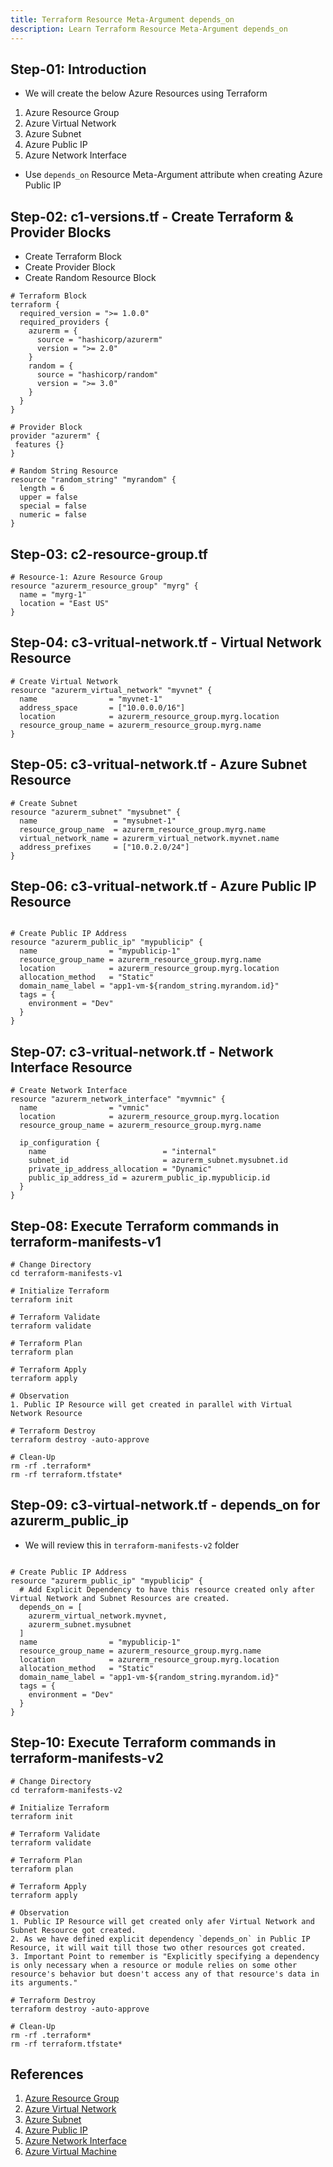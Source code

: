 ```yaml
---
title: Terraform Resource Meta-Argument depends_on
description: Learn Terraform Resource Meta-Argument depends_on
---
```


## Step-01: Introduction
- We will create the below Azure Resources using Terraform
1. Azure Resource Group
2. Azure Virtual Network
3. Azure Subnet
4. Azure Public IP
5. Azure Network Interface
- Use `depends_on` Resource Meta-Argument attribute when creating Azure Public IP


## Step-02: c1-versions.tf - Create Terraform & Provider Blocks 
- Create Terraform Block
- Create Provider Block
- Create Random Resource Block
```t
# Terraform Block
terraform {
  required_version = ">= 1.0.0"
  required_providers {
    azurerm = {
      source = "hashicorp/azurerm"
      version = ">= 2.0" 
    }
    random = {
      source = "hashicorp/random"
      version = ">= 3.0"
    }
  }
}

# Provider Block
provider "azurerm" {
 features {}          
}

# Random String Resource
resource "random_string" "myrandom" {
  length = 6
  upper = false 
  special = false
  numeric = false   
}
```
## Step-03: c2-resource-group.tf
```t
# Resource-1: Azure Resource Group
resource "azurerm_resource_group" "myrg" {
  name = "myrg-1"
  location = "East US"
}
```

## Step-04: c3-vritual-network.tf - Virtual Network Resource
```t
# Create Virtual Network
resource "azurerm_virtual_network" "myvnet" {
  name                = "myvnet-1"
  address_space       = ["10.0.0.0/16"]
  location            = azurerm_resource_group.myrg.location
  resource_group_name = azurerm_resource_group.myrg.name
}
```

## Step-05: c3-vritual-network.tf  - Azure Subnet Resource
```t
# Create Subnet
resource "azurerm_subnet" "mysubnet" {
  name                 = "mysubnet-1"
  resource_group_name  = azurerm_resource_group.myrg.name
  virtual_network_name = azurerm_virtual_network.myvnet.name
  address_prefixes     = ["10.0.2.0/24"]
}
```
## Step-06: c3-vritual-network.tf  - Azure Public IP Resource
```t

# Create Public IP Address
resource "azurerm_public_ip" "mypublicip" {
  name                = "mypublicip-1"
  resource_group_name = azurerm_resource_group.myrg.name
  location            = azurerm_resource_group.myrg.location
  allocation_method   = "Static"
  domain_name_label = "app1-vm-${random_string.myrandom.id}"
  tags = {
    environment = "Dev"
  }
}
``` 
## Step-07: c3-vritual-network.tf  - Network Interface Resource
```t
# Create Network Interface
resource "azurerm_network_interface" "myvmnic" {
  name                = "vmnic"
  location            = azurerm_resource_group.myrg.location
  resource_group_name = azurerm_resource_group.myrg.name

  ip_configuration {
    name                          = "internal"
    subnet_id                     = azurerm_subnet.mysubnet.id
    private_ip_address_allocation = "Dynamic"
    public_ip_address_id = azurerm_public_ip.mypublicip.id 
  }
}
```

## Step-08: Execute Terraform commands in terraform-manifests-v1
```t
# Change Directory
cd terraform-manifests-v1

# Initialize Terraform
terraform init

# Terraform Validate
terraform validate

# Terraform Plan 
terraform plan

# Terraform Apply 
terraform apply 

# Observation
1. Public IP Resource will get created in parallel with Virtual Network Resource

# Terraform Destroy 
terraform destroy -auto-approve

# Clean-Up
rm -rf .terraform*
rm -rf terraform.tfstate*
```

## Step-09: c3-virtual-network.tf - depends_on for azurerm_public_ip
-  We will review this in `terraform-manifests-v2` folder
```t

# Create Public IP Address
resource "azurerm_public_ip" "mypublicip" {
  # Add Explicit Dependency to have this resource created only after Virtual Network and Subnet Resources are created. 
  depends_on = [
    azurerm_virtual_network.myvnet,
    azurerm_subnet.mysubnet
  ]
  name                = "mypublicip-1"
  resource_group_name = azurerm_resource_group.myrg.name
  location            = azurerm_resource_group.myrg.location
  allocation_method   = "Static"
  domain_name_label = "app1-vm-${random_string.myrandom.id}"
  tags = {
    environment = "Dev"
  }
}
```

## Step-10: Execute Terraform commands in terraform-manifests-v2
```t
# Change Directory
cd terraform-manifests-v2

# Initialize Terraform
terraform init

# Terraform Validate
terraform validate

# Terraform Plan 
terraform plan

# Terraform Apply 
terraform apply 

# Observation
1. Public IP Resource will get created only afer Virtual Network and Subnet Resource got created.
2. As we have defined explicit dependency `depends_on` in Public IP Resource, it will wait till those two other resources got created. 
3. Important Point to remember is "Explicitly specifying a dependency is only necessary when a resource or module relies on some other resource's behavior but doesn't access any of that resource's data in its arguments."

# Terraform Destroy 
terraform destroy -auto-approve

# Clean-Up
rm -rf .terraform*
rm -rf terraform.tfstate*
```



## References 
1. [Azure Resource Group](https://registry.terraform.io/providers/hashicorp/azurerm/latest/docs/resources/resource_group)
2. [Azure Virtual Network](https://registry.terraform.io/providers/hashicorp/azurerm/latest/docs/resources/virtual_network)
3. [Azure Subnet](https://registry.terraform.io/providers/hashicorp/azurerm/latest/docs/resources/subnet)
4. [Azure Public IP](https://registry.terraform.io/providers/hashicorp/azurerm/latest/docs/resources/public_ip)
5. [Azure Network Interface](https://registry.terraform.io/providers/hashicorp/azurerm/latest/docs/resources/network_interface)
6. [Azure Virtual Machine](https://registry.terraform.io/providers/hashicorp/azurerm/latest/docs/resources/linux_virtual_machine)